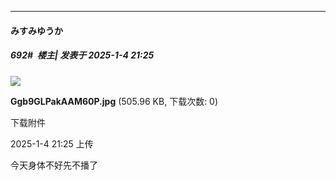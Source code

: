 ﻿
*****

####  みすみゆうか  
##### 692#         楼主| 发表于 2025-1-4 21:25

<img src="https://img.saraba1st.com/forum/202501/04/212535em8f2gfq8y4u89f2.jpg" referrerpolicy="no-referrer">

<strong>Ggb9GLPakAAM60P.jpg</strong> (505.96 KB, 下载次数: 0)

下载附件

2025-1-4 21:25 上传

今天身体不好先不播了

